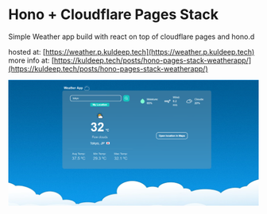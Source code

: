 # Hono + Cloudflare Pages Stack

Simple Weather app build with react on top of cloudflare pages and hono.d

hosted at: [https://weather.p.kuldeep.tech](https://weather.p.kuldeep.tech)
more info at: [https://kuldeep.tech/posts/hono-pages-stack-weatherapp/](https://kuldeep.tech/posts/hono-pages-stack-weatherapp/)

![screenshot](./img/screenshot.png)
